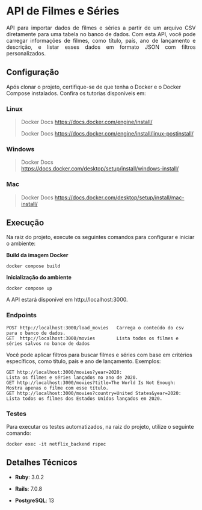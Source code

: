 # API de Filmes e Séries

<p align="justify">
API para importar dados de filmes e séries a partir de um arquivo CSV diretamente para uma tabela no banco de dados. Com esta API, você pode carregar informações de filmes, como título, país, ano de lançamento e descrição, e listar esses dados em formato JSON com filtros personalizados.
</p>

## Configuração

Após clonar o projeto, certifique-se  de que tenha o Docker e o Docker Compose instalados.
Confira os tutorias disponíveis em:

### Linux
> Docker Docs  <https://docs.docker.com/engine/install/>
> 
> Docker Docs  <https://docs.docker.com/engine/install/linux-postinstall/>

### Windows
>Docker Docs <https://docs.docker.com/desktop/setup/install/windows-install/>

### Mac

>Docker Docs <https://docs.docker.com/desktop/setup/install/mac-install/>

## Execução

Na raiz do projeto, execute os seguintes comandos para configurar e iniciar o ambiente:

**Build da imagem Docker**
 ```docker
docker compose build
```

**Inicialização do ambiente**

 ```docker
docker compose up
```
A API estará disponível em http://localhost:3000.

### Endpoints

```
POST http://localhost:3000/load_movies   Carrega o conteúdo do csv para o banco de dados.
GET  http://localhost:3000/movies        Lista todos os filmes e séries salvos no banco de dados
```


Você pode aplicar filtros para buscar filmes e séries com base em critérios específicos, como título, país e ano de lançamento. Exemplos:

```
GET http://localhost:3000/movies?year=2020:                        Lista os filmes e séries lançados no ano de 2020.
GET http://localhost:3000/movies?title=The World Is Not Enough:    Mostra apenas o filme com esse título.
GET http://localhost:3000/movies?country=United States&year=2020:  Lista todos os filmes dos Estados Unidos lançados em 2020.
```

### Testes

Para executar os testes automatizados, na raiz do projeto, utilize o seguinte comando:
```docker
docker exec -it netflix_backend rspec
```

## Detalhes Técnicos

- **Ruby**: 3.0.2

- **Rails**: 7.0.8

- **PostgreSQL**: 13